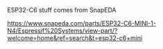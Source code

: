 ESP32-C6 stuff comes from SnapEDA

https://www.snapeda.com/parts/ESP32-C6-MINI-1-N4/Espressif%20Systems/view-part/?welcome=home&ref=search&t=esp32-c6+mini
